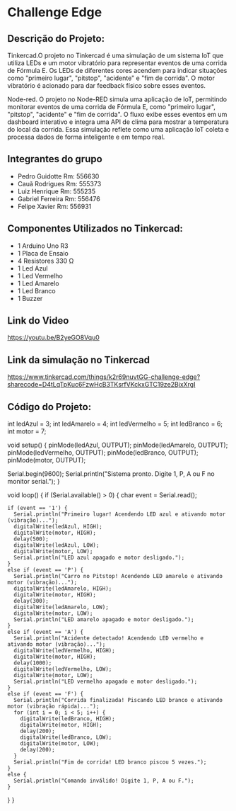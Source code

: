 # Challenge Edge

## Descrição do Projeto:
Tinkercad.O projeto no Tinkercad é uma simulação de um sistema IoT que utiliza LEDs e um motor vibratório para representar eventos de uma corrida de Fórmula E. Os LEDs de diferentes cores acendem para indicar situações como "primeiro lugar", "pitstop", "acidente" e "fim de corrida". O motor vibratório é acionado para dar feedback físico sobre esses eventos.


Node-red. O projeto no Node-RED simula uma aplicação de IoT, permitindo monitorar eventos de uma corrida de Fórmula E, como "primeiro lugar", "pitstop", "acidente" e "fim de corrida". O fluxo exibe esses eventos em um dashboard interativo e integra uma API de clima para mostrar a temperatura do local da corrida. Essa simulação reflete como uma aplicação IoT coleta e processa dados de forma inteligente e em tempo real.

## Integrantes do grupo
- Pedro Guidotte Rm: 556630
- Cauã Rodrigues Rm: 555373
- Luiz Henrique Rm: 555235 
- Gabriel Ferreira Rm: 556476
- Felipe Xavier Rm: 556931

## Componentes Utilizados no Tinkercad:
- 1 Arduino Uno R3
- 1 Placa de Ensaio
- 4 Resistores 330 Ω
- 1 Led Azul
- 1 Led Vermelho
- 1 Led Amarelo
- 1 Led Branco
- 1 Buzzer

## Link do Video
https://youtu.be/B2yeGO8Vqu0

## Link da simulação no Tinkercad
https://www.tinkercad.com/things/k2r69nuvtGG-challenge-edge?sharecode=D4tLqTpKuc6FzwHcB3TKsrfVKckxGTC19ze2BjxXrgI

## Código do Projeto:

int ledAzul = 3;
int ledAmarelo = 4;
int ledVermelho = 5;
int ledBranco = 6;
int motor = 7;

void setup() {
  pinMode(ledAzul, OUTPUT);
  pinMode(ledAmarelo, OUTPUT);
  pinMode(ledVermelho, OUTPUT);
  pinMode(ledBranco, OUTPUT);
  pinMode(motor, OUTPUT);

  Serial.begin(9600);
  Serial.println("Sistema pronto. Digite 1, P, A ou F no monitor serial.");
}

void loop() {
  if (Serial.available() > 0) {
    char event = Serial.read();

    if (event == '1') {
      Serial.println("Primeiro lugar! Acendendo LED azul e ativando motor (vibração)...");
      digitalWrite(ledAzul, HIGH);
      digitalWrite(motor, HIGH);
      delay(500);
      digitalWrite(ledAzul, LOW);
      digitalWrite(motor, LOW);
      Serial.println("LED azul apagado e motor desligado.");
    }
    else if (event == 'P') {
      Serial.println("Carro no Pitstop! Acendendo LED amarelo e ativando motor (vibração)...");
      digitalWrite(ledAmarelo, HIGH);
      digitalWrite(motor, HIGH);
      delay(300);
      digitalWrite(ledAmarelo, LOW);
      digitalWrite(motor, LOW);
      Serial.println("LED amarelo apagado e motor desligado.");
    }
    else if (event == 'A') {
      Serial.println("Acidente detectado! Acendendo LED vermelho e ativando motor (vibração)...");
      digitalWrite(ledVermelho, HIGH);
      digitalWrite(motor, HIGH);
      delay(1000);
      digitalWrite(ledVermelho, LOW);
      digitalWrite(motor, LOW);
      Serial.println("LED vermelho apagado e motor desligado.");
    }
    else if (event == 'F') {
      Serial.println("Corrida finalizada! Piscando LED branco e ativando motor (vibração rápida)...");
      for (int i = 0; i < 5; i++) {
        digitalWrite(ledBranco, HIGH);
        digitalWrite(motor, HIGH);
        delay(200);
        digitalWrite(ledBranco, LOW);
        digitalWrite(motor, LOW);
        delay(200);
      }
      Serial.println("Fim de corrida! LED branco piscou 5 vezes.");
    }
    else {
      Serial.println("Comando inválido! Digite 1, P, A ou F.");
    }
  }
}
